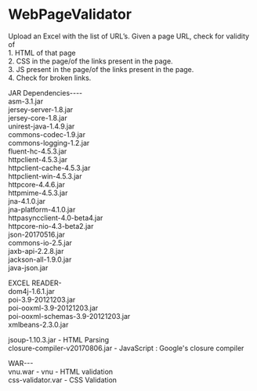 ﻿# WebPageValidator
Upload an Excel with the list of URL’s.
Given a page URL, check for validity of<br>
	1. HTML of that page<br>
	2. CSS in the page/of the links present in the page. <br>
	3. JS present in the page/of the links 	present in the page. <br>
	4. Check for broken links. <br>

JAR Dependencies----  <br>
asm-3.1.jar<br>
jersey-server-1.8.jar<br>
jersey-core-1.8.jar<br>
unirest-java-1.4.9.jar<br>
commons-codec-1.9.jar<br>
commons-logging-1.2.jar<br>
fluent-hc-4.5.3.jar<br>
httpclient-4.5.3.jar<br>
httpclient-cache-4.5.3.jar<br>
httpclient-win-4.5.3.jar<br>
httpcore-4.4.6.jar<br>
httpmime-4.5.3.jar<br>
jna-4.1.0.jar<br>
jna-platform-4.1.0.jar<br>
httpasyncclient-4.0-beta4.jar<br>
httpcore-nio-4.3-beta2.jar<br>
json-20170516.jar<br>
commons-io-2.5.jar<br>
jaxb-api-2.2.8.jar<br>
jackson-all-1.9.0.jar<br>
java-json.jar<br>


EXCEL READER- <br>
dom4j-1.6.1.jar<br>
poi-3.9-20121203.jar<br>
poi-ooxml-3.9-20121203.jar<br>
poi-ooxml-schemas-3.9-20121203.jar<br>
xmlbeans-2.3.0.jar<br>

jsoup-1.10.3.jar - HTML Parsing <br>
closure-compiler-v20170806.jar - JavaScript : Google's closure compiler<br>

WAR---<br>
vnu.war - vnu - HTML validation<br>
css-validator.var - CSS Validation<br>

